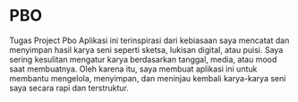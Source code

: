 # PBO
Tugas Project Pbo
Aplikasi ini terinspirasi dari kebiasaan saya mencatat dan menyimpan hasil karya seni seperti sketsa, lukisan digital, atau puisi. Saya sering kesulitan mengatur karya berdasarkan tanggal, media, atau mood saat membuatnya. Oleh karena itu, saya membuat aplikasi ini untuk membantu mengelola, menyimpan, dan meninjau kembali karya-karya seni saya secara rapi dan terstruktur.
